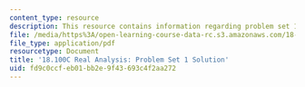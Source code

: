 ```yaml
---
content_type: resource
description: This resource contains information regarding problem set 1 solution.
file: /media/https%3A/open-learning-course-data-rc.s3.amazonaws.com/18-100c-real-analysis-fall-2012/fd9c0ccfeb01bb2e9f43693c4f2aa272_MIT18_100CF12_Prob_Set_1.pdf
file_type: application/pdf
resourcetype: Document
title: '18.100C Real Analysis: Problem Set 1 Solution'
uid: fd9c0ccf-eb01-bb2e-9f43-693c4f2aa272
---
```

